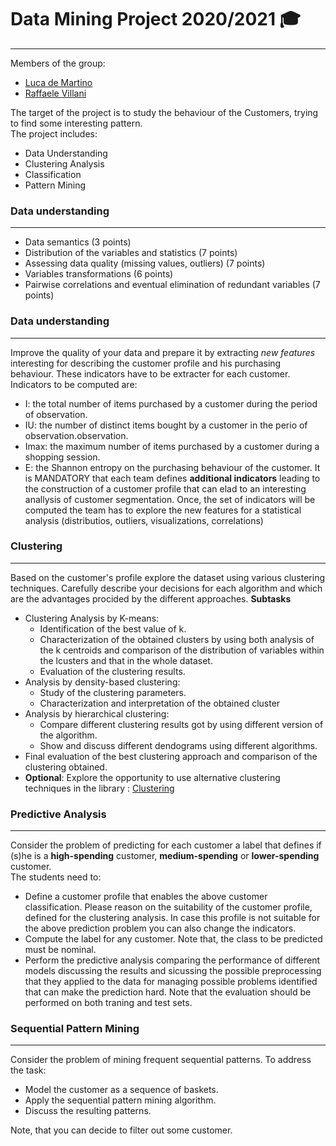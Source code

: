 # Data Mining Project 2020/2021 🎓
---
Members of the group:
- [Luca de Martino](https://github.com/luca-demartino)
- [Raffaele Villani](https://github.com/vlnraf)

The target of the project is to study the behaviour of the Customers, trying to find some interesting pattern.<br>
The project includes:
- Data Understanding
- Clustering Analysis
- Classification
- Pattern Mining

### Data understanding
---

- Data semantics (3 points)
- Distribution of the variables and statistics (7 points)
- Assessing data quality (missing values, outliers) (7 points)
- Variables transformations (6 points)
- Pairwise correlations and eventual elimination of redundant variables (7 points)

### Data understanding
---
Improve the quality of your data and prepare it by extracting *new features* interesting for describing the customer profile and his purchasing behaviour. These indicators have to be extracter for each customer. 
Indicators to be computed are:
- I: the total number of items purchased by a customer during the period of observation.
- IU: the number of distinct items bought by a customer in the perio of observation.observation.
- Imax: the maximum number of items purchased by a customer during a shopping session.
- E: the Shannon entropy on the purchasing behaviour of the customer.
It is MANDATORY that each team defines **additional indicators** leading to the construction of a customer profile that can elad to an interesting anallysis of customer segmentation. 
Once, the set of indicators will be computed the team has to explore the new features for a statistical analysis (distributios, outliers, visualizations, correlations)
### Clustering
---
Based on the customer's profile explore the dataset using various clustering techniques. 
Carefully describe your decisions for each algorithm and which are the advantages procided by the different approaches. 
**Subtasks** 
-  Clustering Analysis by K-means:
    - Identification of the best value of k.
    - Characterization of the obtained clusters by using both analysis of the k centroids and comparison of the distribution of variables within the lcusters and that in the whole dataset.
    - Evaluation of the clustering results.
-  Analysis by density-based clustering:
    - Study of the clustering parameters.
    - Characterization and interpretation of the obtained cluster
- Analysis by hierarchical clustering:
    - Compare different clustering results got by using different version of the algorithm.
    - Show and discuss different dendograms using different algorithms.
- Final evaluation of the best clustering approach and comparison of the clustering obtained.
- **Optional**: Explore the opportunity to use alternative clustering techniques in the library : [Clustering](https://github.com/annoviko/pyclustering/)

### Predictive Analysis
---
Consider the problem of predicting for each customer a label that defines if (s)he is a **high-spending** customer, **medium-spending** or **lower-spending** customer.  
The students need to:
- Define a customer profile that enables the above customer classification. Please reason on the suitability of the customer profile, defined for the clustering analysis. In case this profile is not suitable for the above prediction problem you can also change the indicators.  
- Compute the label for any customer. Note that, the class to be predicted must be nominal.  
- Perform the predictive analysis comparing the performance of different models discussing the results and sicussing the possible preprocessing that they applied to the data for managing possible problems identified that can make the prediction hard. Note that the evaluation should be performed on both traning and test sets.

### Sequential Pattern Mining
---
Consider the problem of mining frequent sequential patterns. To address the task:
- Model the customer as a sequence of baskets.
- Apply the sequential pattern mining algorithm.
- Discuss the resulting patterns.

Note, that you can decide to filter out some customer.
